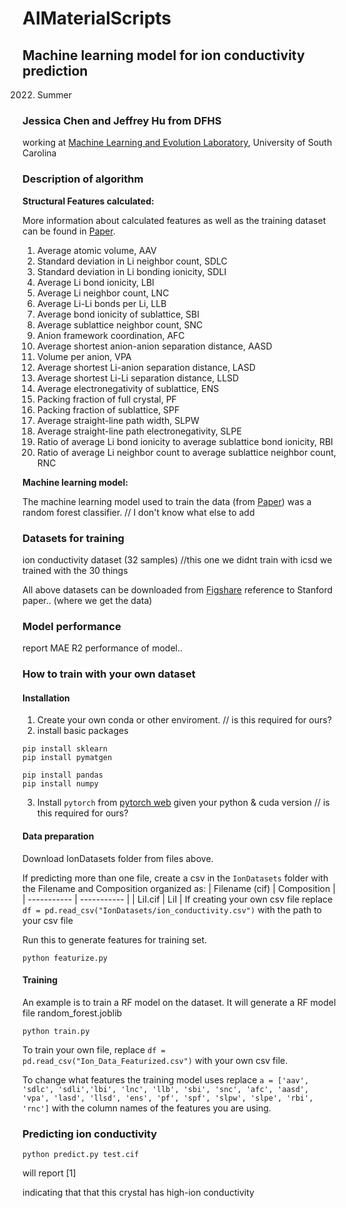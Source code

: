 # AIMaterialScripts

## Machine learning model for ion conductivity prediction

   2022. Summer

### Jessica Chen and Jeffrey Hu from DFHS

working at <a href="http://mleg.cse.sc.edu" target="_blank">Machine Learning and Evolution Laboratory</a>, University of South Carolina


### Description of algorithm

**Structural Features calculated:**

More information about calculated features as well as the training dataset can be found in [Paper](https://doi.org/10.1039/C6EE02697D). 

1. Average atomic volume, AAV 
2. Standard deviation in Li neighbor count, SDLC
3. Standard deviation in Li bonding ionicity, SDLI
4. Average Li bond ionicity, LBI
5. Average Li neighbor count, LNC
6. Average Li-Li bonds per Li, LLB
7. Average bond ionicity of sublattice, SBI
8. Average sublattice neighbor count, SNC
9. Anion framework coordination, AFC
10. Average shortest anion-anion separation distance, AASD
11. Volume per anion, VPA
12. Average shortest Li-anion separation distance, LASD
13. Average shortest Li-Li separation distance, LLSD
14. Average electronegativity of sublattice, ENS
15. Packing fraction of full crystal, PF
16. Packing fraction of sublattice, SPF
17. Average straight-line path width, SLPW
18. Average straight-line path electronegativity, SLPE
19. Ratio of average Li bond ionicity to average sublattice bond ionicity, RBI
20. Ratio of average Li neighbor count to average sublattice neighbor count, RNC


**Machine learning model:**

The machine learning model used to train the data (from [Paper](https://doi.org/10.1039/C6EE02697D)) was a random forest classifier. 
// I don't know what else to add


### Datasets for training

ion conductivity dataset (32 samples)
//this one we didnt train with icsd we trained with the 30 things



All above datasets can be downloaded from [Figshare](https://figshare.com/articles/dataset/MT_dataset/20122796)
reference to Stanford paper.. (where we get the data)

### Model performance

report MAE R2 performance of model..


### How to train with your own dataset

#### Installation
1. Create your own conda or other enviroment. // is this required for ours?
2. install basic packages
```
pip install sklearn
pip install pymatgen

pip install pandas
pip install numpy
```
3. Install `pytorch` from [pytorch web](https://pytorch.org/get-started/previous-versions/) given your python & cuda version // is this required for ours?


#### Data preparation
Download IonDatasets folder from files above.

If predicting more than one file, create a csv in the `IonDatasets` folder  with the Filename and Composition organized as:
| Filename (cif) | Composition |
| ----------- | ----------- |
| LiI.cif | LiI |
If creating your own csv file replace `df = pd.read_csv("IonDatasets/ion_conductivity.csv")` with the path to your csv file

Run this to generate features for training set.
```
python featurize.py 
```

#### Training 
An example is to train a RF model on the dataset. It will generate a RF model file random_forest.joblib
```
python train.py
```
To train your own file, replace `df = pd.read_csv("Ion_Data_Featurized.csv")` with your own csv file.

To change what features the training model uses replace `a = ['aav', 'sdlc', 'sdli','lbi', 'lnc', 'llb', 'sbi', 'snc', 'afc', 'aasd', 'vpa', 'lasd', 'llsd', 'ens', 'pf', 'spf', 'slpw', 'slpe', 'rbi', 'rnc']` with the column names of the features you are using.

### Predicting ion conductivity

```
python predict.py test.cif
```
will report [1]  

indicating that that this crystal has high-ion conductivity


